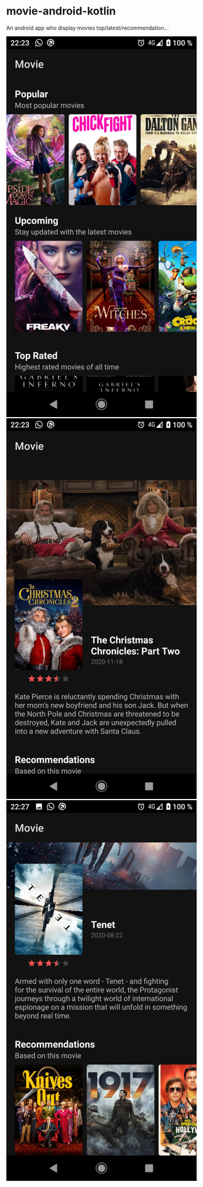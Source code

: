 # movie-android-kotlin
An android app who display movies top/latest/recommendation...

![screnshot](./google_play/screenshots/Screenshot_20201212-222325.png)![screnshot](./google_play/screenshots/Screenshot_20201212-222333.png)![screnshot](./google_play/screenshots/Screenshot_20201212-222750.png)
